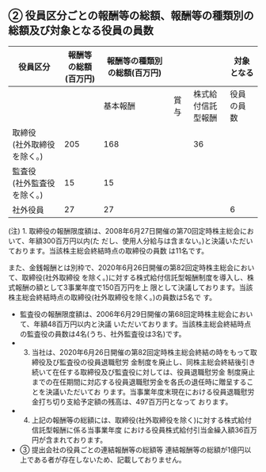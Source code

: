 ## ② 役員区分ごとの報酬等の総額、報酬等の種類別の総額及び対象となる役員の員数

| 役員区分               | 報酬等の総額<br>(百万円) | 報酬等の種類別の総額(百万円) |    |               | 対象となる |
|--------------------|-----------------|-----------------|----|---------------|-------|
|                    |                 | 基本報酬            | 賞与 | 株式給付信託<br>型報酬 | 役員の員数 |
| 取締役<br>(社外取締役を除く。) | 205             | 168             |    | 36            |       |
| 監査役<br>(社外監査役を除く。) | 15              | 15              |    |               |       |
| 社外役員               | 27              | 27              |    |               | 6     |

(注) 1. 取締役の報酬限度額は、2008年6月27日開催の第70回定時株主総会において、年額300百万円以内(た だし、使用人分給与は含まない。)と決議いただいております。当該株主総会終結時点の取締役の員数 は11名です。

また、金銭報酬とは別枠で、2020年6月26日開催の第82回定時株主総会において、取締役(社外取締役 を除く。)に対する株式給付信託型報酬制度を導入し、株式報酬の額として3事業年度で150百万円を上 限として決議しております。当該株主総会終結時点の取締役(社外取締役を除く。)の員数は5名で す。

- 監査役の報酬限度額は、2006年6月29日開催の第68回定時株主総会において、年額48百万円以内と決議 いただいております。当該株主総会終結時点の監査役の員数は4名(うち、社外監査役は3名)です。
- 3. 当社は、2020年6月26日開催の第82回定時株主総会終結の時をもって取締役及び監査役の役員退職慰労 金制度を廃止し、同株主総会終結後引き続いて在任する取締役及び監査役に対しては、役員退職慰労金 制度廃止までの在任期間に対応する役員退職慰労金を各氏の退任時に贈呈することを決議いただいてお ります。当事業年度末現在における役員退職慰労金打ち切り支給予定額の残高は、497百万円となって おります。
- 4. 上記の報酬等の総額には、取締役(社外取締役を除く)に対する株式給付信託型報酬に係る当事業年度 における役員株式給付引当金繰入額36百万円が含まれております。
- ③ 提出会社の役員ごとの連結報酬等の総額等 連結報酬等の総額が1億円以上である者が存在しないため、記載しておりません。